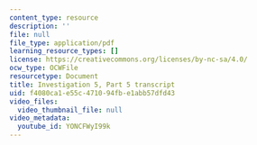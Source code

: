 ```yaml
---
content_type: resource
description: ''
file: null
file_type: application/pdf
learning_resource_types: []
license: https://creativecommons.org/licenses/by-nc-sa/4.0/
ocw_type: OCWFile
resourcetype: Document
title: Investigation 5, Part 5 transcript
uid: f4080ca1-e55c-4710-94fb-e1abb57dfd43
video_files:
  video_thumbnail_file: null
video_metadata:
  youtube_id: YONCFWyI99k
---
```

